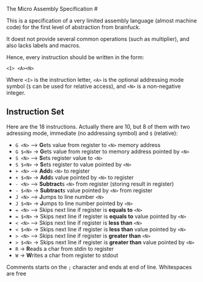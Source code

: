  The Micro Assembly Specification #

This is a specification of a very limited assembly language (almost machine code)
for the first level of abstraction from brainfuck.

It doest not provide several common operations (such as multiplier), and also lacks
labels and macros.

Hence, every instruction should be written in the form:

    <I> <A><N>

Where `<I>` is the instruction letter, `<A>` is the optional addressing mode symbol (`$`
can be used for relative access), and `<N>` is a non-negative integer.

## Instruction Set ##

Here are the 18 instructions. Actually there are 10, but 8 of them with two adressing
mode, immediate (no addressing symbol) and `$` (relative):


* `G <N>`    --> **G**ets value from register to `<N>` memory address
* `G $<N>`    -> **G**ets value from register to memory address pointed by `<N>`
* `S <N>`    --> **S**ets register value to `<N>`
* `S $<N>`    -> **S**ets register to value pointed by `<N>`
* `+ <N>`    --> **Add**s `<N>` to register
* `+ $<N>`    -> **Add**s value pointed by `<N>` to register
* `- <N>`    --> **Subtract**s `<N>` from register (storing result in register)
* `- $<N>`    -> **Subtract**s value pointed by `<N>` from register
* `J <N>`    --> **J**umps to line number `<N>`
* `J $<N>`    -> **J**umps to line number pointed by `<N>`
* `= <N>`    --> Skips next line if register is **equals to** `<N>`
* `= $<N>`    -> Skips next line if register is **equals to** value pointed by `<N>`
* `< <N>`    --> Skips next line if register is **less than** `<N>`
* `< $<N>`    -> Skips next line if register is **less than** value pointed by `<N>`
* `> <N>`    --> Skips next line if register is **greater than** `<N>`
* `> $<N>`    -> Skips next line if register is **greater than** value pointed by `<N>`
* `R`         -> **R**eads a char from stdin to register
* `W`         -> **W**rites a char from register to stdout


Comments starts on the `;` character and ends at end of line. Whitespaces are free